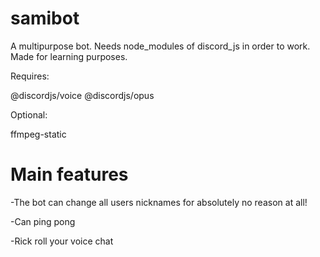 # samibot

A multipurpose bot. Needs node_modules of discord_js in order to work. Made for learning purposes.

Requires:

@discordjs/voice
@discordjs/opus

Optional:

ffmpeg-static

# Main features

-The bot can change all users nicknames for absolutely no reason at all!

-Can ping pong

-Rick roll your voice chat
